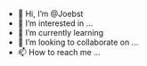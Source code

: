 - 👋 Hi, I’m @Joebst
- 👀 I’m interested in ...
- 🌱 I’m currently learning
- 💞️ I’m looking to collaborate on ...
- 📫 How to reach me ...

<!---
Joebst/Joebst is a ✨ special ✨ repository because its `README.md` (this file) appears on your GitHub profile.
You can click the Preview link to take a look at your changes.
--->
